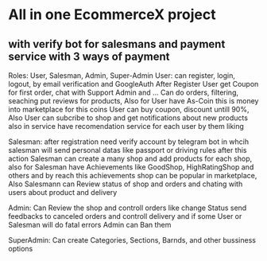 # All in one EcommerceX project 
## with verify bot for salesmans and payment service with 3 ways of payment


Roles: User, Salesman, Admin, Super-Admin
User: can register, login, logout, by email verification and GoogleAuth
After Register User get Coupon for first order, chat with Support Admin and ...
Can do orders, filtering, seaching put reviews for products, Also for User have
As-Coin this is money into marketplace for this coins User can buy coupon, discount
untill 90%, Also User can subcribe to shop and get notifications about new products
also in service have recomendation service for each user by them liking


Salesman: 
after registration need verify account by telegram bot in whcih salesman will send personal datas
like passport or driving rules after this action Salesman can create a many shop and add products for
each shop, also for Salesman have Achievements like GoodShop, HighRatingShop and others and by reach this 
achievements shop can be popular in marketplace, Also Salesmann can Review status of shop and orders
and chating with users about product and delivery 

Admin: 
Can Review the shop and controll orders like change Status send feedbacks to canceled orders and controll
delivery and if some User or Salesman will do fatal errors Admin can Ban them 

SuperAdmin: 
Can create Categories, Sections, Barnds, and other bussiness options










